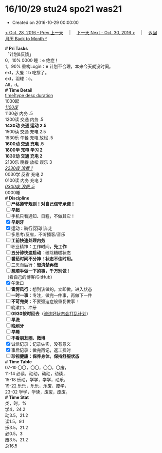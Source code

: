 # 16/10/29 stu24 spo21 was21

- Created on 2016-10-29 00:00:00

[< Oct. 28, 2016 - Prev 上一天](_archived/lifelogs/2016/10/d28.md) &nbsp; &nbsp; | &nbsp; &nbsp; [下一天 Next - Oct. 30, 2016 >](_archived/lifelogs/2016/10/d30.md) &nbsp; &nbsp; |  &nbsp; &nbsp; [返回月历 Back to Month ^](_archived/lifelogs/2016/10/index.md)
<br/><div><b># Pri Tasks</b></div><div>「计划&amp;反馈」</div><div>0，10% 0000 睡：e 绝症！</div><div>1，90% 重构Login：e 计划不合理，本来今天就没时间。</div><div>ext，大餐：b 吃撑了。</div><div>ext，羽球：c。</div><div>All，d。</div><div><b># Time Detail</b></div><div><u>time|type desc duration</u></div><div>1030起</div><div><u><i>1100废</i></u></div><div>1130必 内务 .5</div><div>1200读 交通 内务 .5</div><div><b>1430动 交通 运动 2.5</b></div><div>1500读 交通 充电 2.5</div><div>1530乐 午餐 充电 放松 .5</div><div><b>1600动 交通 充电 .5</b></div><div><b>1800学 充电 学习 2</b></div><div><b>1830动 交通 充电 2</b></div><div>2130乐 晚餐 放松 娱乐 3</div><div><u><i>2230废 浪费 1</i></u></div><div>0030学 反省 充电 2</div><div>0100读 内务 充电 2</div><div><u><i>0300废 浪费 .5</i></u></div><div>0000睡</div><div><b># Discipline</b></div><div><b><input type="checkbox"/></b><b>严格遵守规则！对自己信守承诺！</b></div><div><b><input type="checkbox"/></b><b>早起</b></div><div><input type="checkbox"/>手机只看通知、日程，不做其它！</div><div><input checked="true" type="checkbox"/><b>早刷牙</b></div><div><input checked="true" type="checkbox"/>运动：骑行|羽球|奔走</div><div><input type="checkbox"/>多思考/反省，不听播客/音乐</div><div><input type="checkbox"/><b>工前快速处理内务</b></div><div><input type="checkbox"/>职业精神：工作时间，<b>先工作</b></div><div><input type="checkbox"/><b>五分钟快速启动</b>：破除糟糕状态</div><div><b><input type="checkbox"/></b><b>番茄时间不分神！状态不佳时用。</b></div><div><input type="checkbox"/>三思而后行：<b>想清楚再做</b></div><div><input type="checkbox"/><b>想顺手做一下的事，千万别做！</b></div><div>（看自己的博客/GitHub）</div><div><input checked="true" type="checkbox"/>午漱口</div><div><input type="checkbox"/><b>雷厉风行</b>：想到该做的，立即做，进入状态</div><div><input type="checkbox"/><b>一时</b><b>一事</b>：专注，做完一件事，再做下一件</div><div><input type="checkbox"/><b>不苛完美</b>：不要强迫症般重复做事！</div><div><input type="checkbox"/>晚漱口、冲牙</div><div><u><input type="checkbox"/></u><b>0930</b><b>按时回去</b>（<u>流连好状态会打乱计划</u>）</div><div><input type="checkbox"/><b>早洗</b></div><div><b><input type="checkbox"/></b><b>晚刷牙</b></div><div><input type="checkbox"/><b>早睡</b></div><div><b><input type="checkbox"/></b><b>不看朋友圈、微博</b></div><div><input checked="true" type="checkbox"/>诚信记录：记录失实，没有意义</div><div><input checked="true" type="checkbox"/>事后记录：做完再记，返工费时</div><div><b><input type="checkbox"/></b><b>珍视健康：保养身体，保持舒服状态</b></div><div><b># Time Table</b></div><div>07-10 〇〇，〇〇，〇〇，〇废，</div><div>11-14 必读，动动，动动，动读，</div><div>15-18 乐动，学学，学学，动乐，</div><div>19-22 乐乐，乐乐，乐废，废学，</div><div>23-02 学学，学读，废废，废废。</div><div><b># Time Stat</b></div><div>类，时，%</div><div>学4，24.2</div><div>动3.5，21.2</div><div>读1.5，9.1</div><div>乐3.5，21.2</div><div>必0.5，3</div><div>废3.5，21.2</div><div>总16.5</div>
